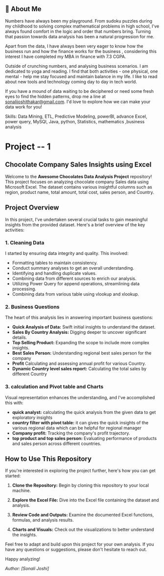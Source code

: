 


## 🚀 About Me
Numbers have always been my playground. From sudoku puzzles during my childhood to solving complex mathematical problems in high school, I've always found comfort in the logic and order that numbers bring. Turning that passion towards data analysis has been a natural progression for me.

Apart from the data, I have always been very eager to know how the business run and how the finance works for the business , considering this interest I have completed my MBA in finance with 7.3 CGPA.

Outside of crunching numbers, and analysing business scenarios. I am dedicated to yoga and reading. I find that both activities - one physical, one mental - help me stay focused and maintain balance in my life. I like to read about new tools and technology coming day to day in tech world. 

If you have a mound of data waiting to be deciphered or need some fresh eyes to find the hidden patterns, drop me a line at sonalijoshithakar@gmail.com.
I'd love to explore how we can make your data work for you!

Skills: Data Mining, ETL, Predictive Modeling, powerBI, advance Excel, power query, MySQl, Java, python, Statistics, mathematics ,business analysis

# Project -- 1

## Chocolate Company Sales Insights using Excel

Welcome to the **Awesome Chocolates Data Analysis Project** repository! This project focuses on analyzing chocolate company Sales data using Microsoft Excel. The dataset contains various insightful columns such as region, product name, total amount, total cost, sales person, and Country.

## Project Overview

In this project, I've undertaken several crucial tasks to gain meaningful insights from the provided dataset. Here's a brief overview of the key activities:

### 1. Cleaning Data

I started by ensuring data integrity and quality. This involved:
- Formatting tables to maintain consistency.
- Conduct summary analyses to get an overall understanding.
- Identifying and handling duplicate values.
- Combining data from different sources to enrich our analysis.
- Utilizing Power Query for append operations, streamlining data processing.
- Combining data from various table using vlookup and xlookup.

### 2. Business Questions

The heart of this analysis lies in answering important business questions:
- **Quick Analysis of Data:** Swift initial insights to understand the dataset.
- **Sales By Country Analysis:** Digging deeper to uncover significant details.
- **Top Selling Product:** Expanding the scope to include more complex insights.
- **Best Sales Person:** Understanding regional best sales person for the company
- **Profit** Calculating and assessing annual profit for various Country.
- **Dynamic Country level sales report:** Calculating the total sales by different Country


### 3. calculation and Pivot table and Charts

Visual representation enhances the understanding, and I've accomplished this with:
- **quick analyst:** calculating the quick analysis from the given data to get exploratory insights
- **country filter with pivot table:** it can gives the quick insights of the various regional data which can be helpful for regional manager
- **Company profit:** Tracking the company's profit trajectory.
- **top product and top sales person:** Evaluating performance of products and sales person across different countries.

## How to Use This Repository

If you're interested in exploring the project further, here's how you can get started:

1. **Clone the Repository:** Begin by cloning this repository to your local machine.
   
2. **Explore the Excel File:** Dive into the Excel file containing the dataset and analysis.

3. **Review Code and Outputs:** Examine the documented Excel functions, formulas, and analysis results.

4. **Charts and Visuals:** Check out the visualizations to better understand the insights.


Feel free to adapt and build upon this project for your own analysis. If you have any questions or suggestions, please don't hesitate to reach out.

Happy analyzing!
  
*Author: [Sonali Joshi]*


